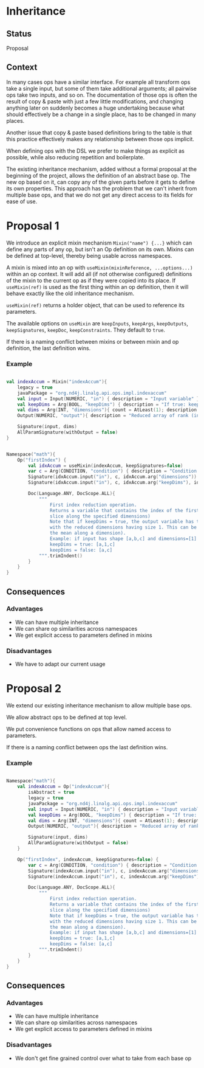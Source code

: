 # Inheritance 

## Status
Proposal

## Context
In many cases ops have a similar interface. For example all transform ops take a single input, but some of them take
additional arguments; all pairwise ops take two inputs, and so on. The documentation of those ops is often the result
of copy & paste with just a few little modifications, and changing anything later on suddenly becomes a huge undertaking
because what should effectively be a change in a single place, has to be changed in many places.

Another issue that copy & paste based definitions bring to the table is that this practice effectively makes any
relationship between those ops implicit.

When defining ops with the DSL we prefer to make things as explicit as possible, while also reducing repetition and
boilerplate.

The existing inheritance mechanism, added without a formal proposal at the beginning of the project, allows the
definition of an abstract base op. The new op based on it, can copy any of the given parts before it gets to define its
own properties. This approach has the problem that we can't inherit from multiple base ops, and that we do not get any
direct access to its fields for ease of use.

# Proposal 1
We introduce an explicit mixin mechanism `Mixin("name") {...}` which can define any parts of any op, but isn't an Op
definition on its own. Mixins can be defined at top-level, thereby being usable across namespaces.

A mixin is mixed into an op with `useMixin(mixinReference, ...options...)` within an op context. It will add all (if 
not otherwise configured) definitions of the mixin to the current op as if they were copied into its place. 
If `useMixin(ref)` is used as the first thing within an op definition, then it will behave exactly like the old 
inheritance mechanism.

`useMixin(ref)` returns a holder object, that can be used to reference its parameters.

The available options on `useMixin` are `keepInputs`, `keepArgs`, `keepOutputs`, `keepSignatures`, `keepDoc`,
`keepConstraints`. They default to `true`.

If there is a naming conflict between mixins or between mixin and op definition, the last definition wins.

### Example
```kotlin

val indexAccum = Mixin("indexAccum"){
    legacy = true
    javaPackage = "org.nd4j.linalg.api.ops.impl.indexaccum"
    val input = Input(NUMERIC, "in") { description = "Input variable" }
    val keepDims = Arg(BOOL, "keepDims") { description = "If true: keep the dimensions that are reduced on (as length 1). False: remove the reduction dimensions"; defaultValue = false }
    val dims = Arg(INT, "dimensions"){ count = AtLeast(1); description = "Dimensions to reduce over. If dimensions are not specified, full array reduction is performed" }
    Output(NUMERIC, "output"){ description = "Reduced array of rank (input rank - num dimensions)" }

    Signature(input, dims)
    AllParamSignature(withOutput = false)
}


Namespace("math"){
    Op("firstIndex") {
        val idxAccum = useMixin(indexAccum, keepSignatures=false)
        var c = Arg(CONDITION, "condition") { description = "Condition to check on input variable" }
        Signature(idxAccum.input("in"), c, idxAccum.arg("dimensions"))
        Signature(idxAccum.input("in"), c, idxAccum.arg("keepDims"), idxAccum.arg("dimensions"))

        Doc(Language.ANY, DocScope.ALL){
            """
                First index reduction operation.
                Returns a variable that contains the index of the first element that matches the specified condition (for each
                slice along the specified dimensions)
                Note that if keepDims = true, the output variable has the same rank as the input variable,
                with the reduced dimensions having size 1. This can be useful for later broadcast operations (such as subtracting
                the mean along a dimension).
                Example: if input has shape [a,b,c] and dimensions=[1] then output has shape:
                keepDims = true: [a,1,c]
                keepDims = false: [a,c]
            """.trimIndent()
        }
    }
}
```
 
  
## Consequences
### Advantages
* We can have multiple inheritance 
* We can share op similarities across namespaces
* We get explicit access to parameters defined in mixins

### Disadvantages
* We have to adapt our current usage


# Proposal 2
We extend our existing inheritance mechanism to allow multiple base ops. 

We allow abstract ops to be defined at top level. 

We put convenience functions on ops that allow named access to parameters.

If there is a naming conflict between ops the last definition wins.


### Example
```kotlin

Namespace("math"){
    val indexAccum = Op("indexAccum"){
        isAbstract = true
        legacy = true
        javaPackage = "org.nd4j.linalg.api.ops.impl.indexaccum"
        val input = Input(NUMERIC, "in") { description = "Input variable" }
        val keepDims = Arg(BOOL, "keepDims") { description = "If true: keep the dimensions that are reduced on (as length 1). False: remove the reduction dimensions"; defaultValue = false }
        val dims = Arg(INT, "dimensions"){ count = AtLeast(1); description = "Dimensions to reduce over. If dimensions are not specified, full array reduction is performed" }
        Output(NUMERIC, "output"){ description = "Reduced array of rank (input rank - num dimensions)" }

        Signature(input, dims)
        AllParamSignature(withOutput = false)
    }

    Op("firstIndex", indexAccum, keepSignatures=false) {
        var c = Arg(CONDITION, "condition") { description = "Condition to check on input variable" }
        Signature(indexAccum.input("in"), c, indexAccum.arg("dimensions"))
        Signature(indexAccum.input("in"), c, indexAccum.arg("keepDims"), indexAccum.arg("dimensions"))

        Doc(Language.ANY, DocScope.ALL){
            """
                First index reduction operation.
                Returns a variable that contains the index of the first element that matches the specified condition (for each
                slice along the specified dimensions)
                Note that if keepDims = true, the output variable has the same rank as the input variable,
                with the reduced dimensions having size 1. This can be useful for later broadcast operations (such as subtracting
                the mean along a dimension).
                Example: if input has shape [a,b,c] and dimensions=[1] then output has shape:
                keepDims = true: [a,1,c]
                keepDims = false: [a,c]
            """.trimIndent()
        }
    }
}
```
 
  
## Consequences
### Advantages
* We can have multiple inheritance 
* We can share op similarities across namespaces
* We get explicit access to parameters defined in mixins

### Disadvantages
* We don't get fine grained control over what to take from each base op 
